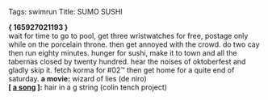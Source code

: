 Tags: swimrun
Title: SUMO SUSHI
  
**{ 165927021193 }**  
wait for time to go to pool, get three wristwatches for free, postage only while on the porcelain throne. then get annoyed with the crowd. do two cay then run eighty minutes. hunger for sushi, make it to town and all the tabernas closed by twenty hundred. hear the noises of oktoberfest and gladly skip it. fetch korma for #02™ then get home for a quite end of saturday.
**a movie:** wizard of lies (de niro)  
**[ [a song](https://www.youtube.com/watch?v=nh3m2i8r7Lg) ]:** hair in a g string (colin tench project)
